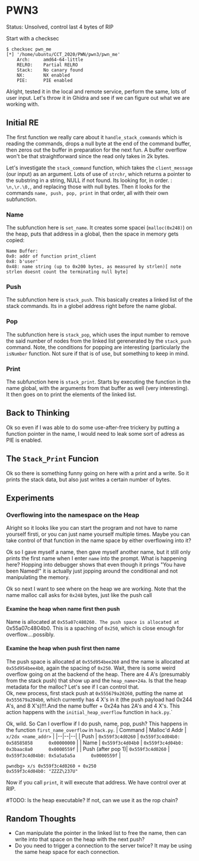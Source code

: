 # PWN3
Status: Unsolved, control last 4 bytes of RIP

Start with a checksec
```
$ checksec pwn_me
[*] '/home/ubuntu/CCT_2020/PWN/pwn3/pwn_me'
    Arch:     amd64-64-little
    RELRO:    Partial RELRO
    Stack:    No canary found
    NX:       NX enabled
    PIE:      PIE enabled
```

Alright, tested it in the local and remote service, perform the same, lots of user input. Let's throw it in Ghidra and see if we can figure out what we are working with.

## Initial RE

The first function we really care about it `handle_stack_commands` which is reading the commands, drops a null byte at the end of the command buffer, then zeros out the buffer in preparation for the next fun. A buffer overflow won't be that straightforward since the read only takes in 2k bytes. 

Let's investigate the `stack_command` function, which takes the `client_message` (our input) as an argument.
Lots of use of `strchr`, which returns a pointer to the substring in a string, NULL if not found.  Its looking for, in order. : `\n,\r.\0,`, and replacing those with null bytes. Then it looks for the commands `name, push, pop, print` in that order, all with their own subfunction.   

### Name

The subfunction here is `set_name`. 
It creates some spacei (`malloc(0x248)`) on the heap, puts that address in a global, then the space in memory gets copied:

```
Name Buffer:
0x0: addr of function print_client
0x8: b'user'
0x48: name string (up to 0x200 bytes, as measured by strlen)[ note strlen doesnt count the terminating null byte]
```

### Push

The subfunction here is `stack_push`. This basically creates a linked list of the stack commands. Its in a globel address right before the name global.

### Pop

The subfunction here is `stack_pop`, which uses the input number to remove the said number of nodes from the linked list gerenerated by the `stack_push` command. 
Note, the conditions for popping are interesting (particularly the `isNumber` function. Not sure if that is of use, but something to keep in mind.

### Print

The subfunction here is `stack_print`.
Starts by executing the function in the name global, with the arguments from that buffer as well (very interesting). 
It then goes on to print the elements of the linked list. 

## Back to Thinking

Ok so even if I was able to do some use-after-free trickery by putting a function pointer in the name, I would need to leak some sort of adress as PIE is enabled.

## The `Stack_Print` Funcion

Ok so there is something funny going on here with a print and a write. So it prints the stack data, but also just writes a certain number of bytes. 

## Experiments

### Overflowing into the namespace on the Heap

Alright so it looks like you can start the program and not have to name yourself firsti, or you can just name yourself multiple times. Maybe you can take control of that function in the name space by either overflowing into it? 

Ok so I gave myself a name, then gave myself another name, but it still only prints the first name when I enter `name` into the prompt. What is happening here? Hopping into debugger shows that even though it prings "You have been Named!" it is actually just jopping around the conditional and not manipulating the memory.

Ok so next I want to see where on the heap we are working. Note that the name malloc call asks for `0x248` bytes, just like the push call
#### Examine the heap when name first then push
Name is allocated at `0x55a07c480260. The push space is allocated at `0x55a07c4804b0. This is a spaching of `0x250`, which is close enough for overflow....possibly.    
#### Examine the heap when push first then name
The push space is allocated at `0x55d954bee260` and the name is allocated at `0x55d954bee4b0`, again the spacing of `0x250`. Wait, there is some weird overflow going on at the backend of the heap. There are 4 A's (presumably from the stack push) that show up and the `heap_name+24a`. Is that the heap metadata for the malloc? Let's see if I can control that.  
Ok, new process, first stack push at `0x555679a20260`, putting the name at `0x555679a204b0`, which currently has 4 X's in it (the push payload had 0x244 A's, and 8 X's)!!!.And the name buffer + 0x24a has 2A's and 4 X's. This action happens with the `initial_heap_overflow` function in `hack.py`.` 

Ok, wild. So Can I overflow if I do push, name, pop, push? This happens in the function `first_name_overflow` in `hack.py`.
| Command | Malloc'd Addr | `x/2dx <name_addr>` | 
|--|--|--|
| Push | `0x559f3c4d0260` | `0x559f3c4d04b0: 0x58585858      0x00000000` |
| Name | `0x559f3c4d04b0` | `0x559f3c4d04b0: 0x3baac8a0      0x0000559f` |
| Push (after pop 1)| `0x559f3c4d0260`  | `0x559f3c4d04b0: 0x5a5a5a5a      0x0000559f` |

```
pwndbg> x/s 0x559f3c4d0260 + 0x250
0x559f3c4d04b0: "ZZZZ\237U"
```

Now if you call `print`, it will execute that address. We have control over at RIP.

#TODO: Is the heap executable? If not, can we use it as the rop chain?

## Random Thoughts
- Can manipulate the pointer in the linked list to free the name, then can write into that space on the heap with the next push?
- Do you need to trigger a connection to the server twice? It may be using the same heap space for each connection.

